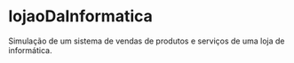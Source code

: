 # lojaoDaInformatica
Simulação de um sistema de vendas de produtos e serviços de uma loja de informática.
